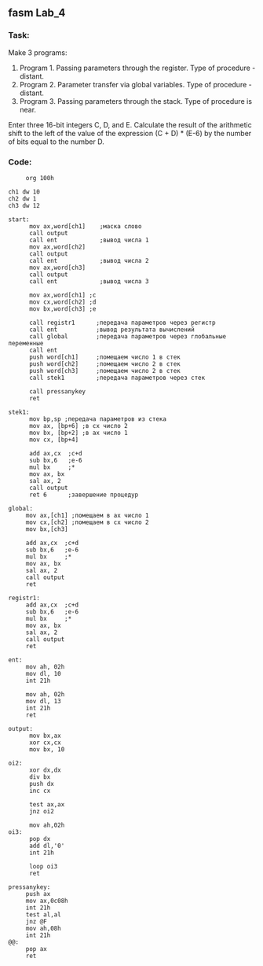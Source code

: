 ## fasm Lab_4
### Task:
Make 3 programs:
1. Program 1. Passing parameters through the register. Type of procedure - distant.
2. Program 2. Parameter transfer via global variables. Type of procedure - distant.
3. Program 3. Passing parameters through the stack. Type of procedure is near.

Enter three 16-bit integers C, D, and E. Calculate the result of the arithmetic shift to the left of the value of the expression (C + D) * (E-6) by the number of bits equal to the number D.

### Code:

```
     org 100h

ch1 dw 10
ch2 dw 1
ch3 dw 12

start:
      mov ax,word[ch1]    ;маска слово
      call output
      call ent            ;вывод числа 1
      mov ax,word[ch2]
      call output
      call ent            ;вывод числа 2
      mov ax,word[ch3]
      call output
      call ent            ;вывод числа 3

      mov ax,word[ch1] ;c
      mov cx,word[ch2] ;d
      mov bx,word[ch3] ;e

      call registr1      ;передача параметров через регистр
      call ent           ;вывод результата вычислений
      call global        ;передача параметров через глобальные переменные
      call ent
      push word[ch1]     ;помещаем число 1 в стек
      push word[ch2]     ;помещаем число 2 в стек
      push word[ch3]     ;помещаем число 2 в стек
      call stek1         ;передача параметров через стек

      call pressanykey
      ret

stek1:
      mov bp,sp ;передача параметров из стека
      mov ax, [bp+6] ;в cx число 2
      mov bx, [bp+2] ;в ax число 1
      mov cx, [bp+4]

      add ax,cx  ;с+d
      sub bx,6   ;e-6
      mul bx     ;*
      mov ax, bx
      sal ax, 2
      call output
      ret 6      ;завершение процедур

global:
     mov ax,[ch1] ;помещаем в ax число 1
     mov cx,[ch2] ;помещаем в cx число 2
     mov bx,[ch3]

     add ax,cx  ;с+d
     sub bx,6   ;e-6
     mul bx     ;*
     mov ax, bx
     sal ax, 2
     call output
     ret

registr1:
     add ax,cx  ;с+d
     sub bx,6   ;e-6
     mul bx     ;*
     mov ax, bx
     sal ax, 2
     call output
     ret

ent:
     mov ah, 02h
     mov dl, 10
     int 21h

     mov ah, 02h
     mov dl, 13
     int 21h
     ret

output:
      mov bx,ax
      xor cx,cx
      mov bx, 10

oi2:
      xor dx,dx
      div bx
      push dx
      inc cx

      test ax,ax
      jnz oi2

      mov ah,02h
oi3:
      pop dx
      add dl,'0'
      int 21h

      loop oi3
      ret

pressanykey:
     push ax
     mov ax,0c08h
     int 21h
     test al,al
     jnz @F
     mov ah,08h
     int 21h
@@:
     pop ax
     ret
```
